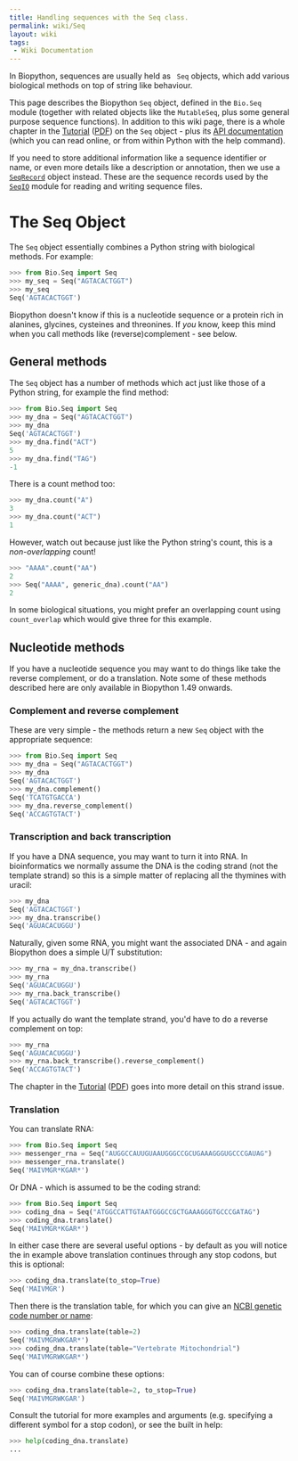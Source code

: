```yaml
---
title: Handling sequences with the Seq class.
permalink: wiki/Seq
layout: wiki
tags:
 - Wiki Documentation
---
```


In Biopython, sequences are usually held as ` Seq` objects, which add
various biological methods on top of string like behaviour.

This page describes the Biopython `Seq` object, defined in the `Bio.Seq`
module (together with related objects like the `MutableSeq`, plus some
general purpose sequence functions). In addition to this wiki page,
there is a whole chapter in the
[Tutorial](http://biopython.org/DIST/docs/tutorial/Tutorial.html)
([PDF](http://biopython.org/DIST/docs/tutorial/Tutorial.pdf)) on the
`Seq` object - plus its [API
documentation](http://biopython.org/DIST/docs/api/Bio.Seq.Seq-class.html)
(which you can read online, or from within Python with the help
command).

If you need to store additional information like a sequence identifier
or name, or even more details like a description or annotation, then we
use a [`SeqRecord`](SeqRecord "wikilink") object instead. These are the
sequence records used by the [`SeqIO`](SeqIO "wikilink") module for
reading and writing sequence files.

The Seq Object
==============

The `Seq` object essentially combines a Python string with biological
methods. For example:

``` python
>>> from Bio.Seq import Seq
>>> my_seq = Seq("AGTACACTGGT")
>>> my_seq
Seq('AGTACACTGGT')
```

Biopython doesn't know if this is a nucleotide sequence or a protein rich
in alanines, glycines, cysteines and threonines. If *you* know, keep this
mind when you call methods like (reverse)complement - see below.


General methods
---------------

The `Seq` object has a number of methods which act just like those of a
Python string, for example the find method:

``` python
>>> from Bio.Seq import Seq
>>> my_dna = Seq("AGTACACTGGT")
>>> my_dna
Seq('AGTACACTGGT')
>>> my_dna.find("ACT")
5
>>> my_dna.find("TAG")
-1
```

There is a count method too:

``` python
>>> my_dna.count("A")
3
>>> my_dna.count("ACT")
1
```

However, watch out because just like the Python string's count, this is
a *non-overlapping* count!

``` python
>>> "AAAA".count("AA")
2
>>> Seq("AAAA", generic_dna).count("AA")
2
```

In some biological situations, you might prefer an overlapping count
using `count_overlap` which would give three for this example.

Nucleotide methods
------------------

If you have a nucleotide sequence you may want to do things like take the
reverse complement, or do a translation. Note some of these methods described
here are only available in Biopython 1.49 onwards.

### Complement and reverse complement

These are very simple - the methods return a new `Seq` object with the
appropriate sequence:

``` python
>>> from Bio.Seq import Seq
>>> my_dna = Seq("AGTACACTGGT")
>>> my_dna
Seq('AGTACACTGGT')
>>> my_dna.complement()
Seq('TCATGTGACCA')
>>> my_dna.reverse_complement()
Seq('ACCAGTGTACT')
```

### Transcription and back transcription

If you have a DNA sequence, you may want to turn it into RNA. In
bioinformatics we normally assume the DNA is the coding strand (not the
template strand) so this is a simple matter of replacing all the
thymines with uracil:

``` python
>>> my_dna
Seq('AGTACACTGGT')
>>> my_dna.transcribe()
Seq('AGUACACUGGU')
```

Naturally, given some RNA, you might want the associated DNA - and again
Biopython does a simple U/T substitution:

``` python
>>> my_rna = my_dna.transcribe()
>>> my_rna
Seq('AGUACACUGGU')
>>> my_rna.back_transcribe()
Seq('AGTACACTGGT')
```

If you actually do want the template strand, you'd have to do a reverse
complement on top:

``` python
>>> my_rna
Seq('AGUACACUGGU')
>>> my_rna.back_transcribe().reverse_complement()
Seq('ACCAGTGTACT')
```

The chapter in the
[Tutorial](http://biopython.org/DIST/docs/tutorial/Tutorial.html)
([PDF](http://biopython.org/DIST/docs/tutorial/Tutorial.pdf)) goes into
more detail on this strand issue.

### Translation

You can translate RNA:

``` python
>>> from Bio.Seq import Seq
>>> messenger_rna = Seq("AUGGCCAUUGUAAUGGGCCGCUGAAAGGGUGCCCGAUAG")
>>> messenger_rna.translate()
Seq('MAIVMGR*KGAR*')
```

Or DNA - which is assumed to be the coding strand:

``` python
>>> from Bio.Seq import Seq
>>> coding_dna = Seq("ATGGCCATTGTAATGGGCCGCTGAAAGGGTGCCCGATAG")
>>> coding_dna.translate()
Seq('MAIVMGR*KGAR*')
```

In either case there are several useful options - by default as you will
notice the in example above translation continues through any stop
codons, but this is optional:

``` python
>>> coding_dna.translate(to_stop=True)
Seq('MAIVMGR')
```

Then there is the translation table, for which you can give an [NCBI
genetic code number or
name](http://www.ncbi.nlm.nih.gov/Taxonomy/Utils/wprintgc.cgi):

``` python
>>> coding_dna.translate(table=2)
Seq('MAIVMGRWKGAR*')
>>> coding_dna.translate(table="Vertebrate Mitochondrial")
Seq('MAIVMGRWKGAR*')
```

You can of course combine these options:

``` python
>>> coding_dna.translate(table=2, to_stop=True)
Seq('MAIVMGRWKGAR')
```

Consult the tutorial for more examples and arguments (e.g. specifying a
different symbol for a stop codon), or see the built in help:

``` python
>>> help(coding_dna.translate)
...
```
